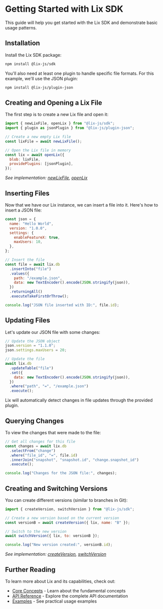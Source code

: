 # Getting Started with Lix SDK

This guide will help you get started with the Lix SDK and demonstrate basic usage patterns.

## Installation

Install the Lix SDK package:

```bash
npm install @lix-js/sdk
```

You'll also need at least one plugin to handle specific file formats. For this example, we'll use the JSON plugin:

```bash
npm install @lix-js/plugin-json
```

## Creating and Opening a Lix File

The first step is to create a new Lix file and open it:

```javascript
import { newLixFile, openLix } from "@lix-js/sdk";
import { plugin as jsonPlugin } from "@lix-js/plugin-json";

// Create a new empty Lix file
const lixFile = await newLixFile();

// Open the Lix file in memory
const lix = await openLix({
  blob: lixFile,
  providePlugins: [jsonPlugin],
});
```

*See implementation: [newLixFile](https://github.com/opral/monorepo/blob/main/packages/lix-sdk/src/lix/new-lix.ts), [openLix](https://github.com/opral/monorepo/blob/main/packages/lix-sdk/src/lix/open-lix-in-memory.ts)*

## Inserting Files

Now that we have our Lix instance, we can insert a file into it. Here's how to insert a JSON file:

```javascript
const json = {
  name: "Hello World",
  version: "1.0.0",
  settings: {
    enableFeatureX: true,
    maxUsers: 10,
  },
};

// Insert the file 
const file = await lix.db
  .insertInto("file")
  .values({
    path: "/example.json",
    data: new TextEncoder().encode(JSON.stringify(json)),
  })
  .returningAll()
  .executeTakeFirstOrThrow();

console.log("JSON file inserted with ID:", file.id);
```

## Updating Files

Let's update our JSON file with some changes:

```javascript
// Update the JSON object
json.version = "1.1.0";
json.settings.maxUsers = 20;

// Update the file
await lix.db
  .updateTable("file")
  .set({
    data: new TextEncoder().encode(JSON.stringify(json)),
  })
  .where("path", "=", "/example.json")
  .execute();
```

Lix will automatically detect changes in file updates through the provided plugin.

## Querying Changes

To view the changes that were made to the file:

```javascript
// Get all changes for this file
const changes = await lix.db
  .selectFrom("change")
  .where("file_id", "=", file.id)
  .innerJoin("snapshot", "snapshot.id", "change.snapshot_id")
  .execute();

console.log("Changes for the JSON file:", changes);
```

## Creating and Switching Versions

You can create different versions (similar to branches in Git):

```javascript
import { createVersion, switchVersion } from "@lix-js/sdk";

// Create a new version based on the current version
const versionB = await createVersion({ lix, name: "B" });

// Switch to the new version
await switchVersion({ lix, to: versionB });

console.log("New version created:", versionB.id);
```

*See implementation: [createVersion](https://github.com/opral/monorepo/blob/main/packages/lix-sdk/src/version/create-version.ts), [switchVersion](https://github.com/opral/monorepo/blob/main/packages/lix-sdk/src/version/switch-version.ts)*

## Further Reading

To learn more about Lix and its capabilities, check out:

- [Core Concepts](./guide/concepts/files) - Learn about the fundamental concepts
- [API Reference](./api/) - Explore the complete API documentation
- [Examples](./examples/) - See practical usage examples